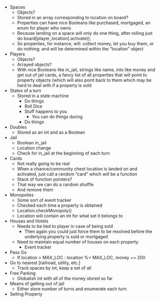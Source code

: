 *	Spaces
    * Objects?
    * Stored in an array corresponding to location on board?
  	 *	Properties can have nice Booleans like purchased, mortgaged, an enum for player who owns
  	 *	Because landing on a space will only do one thing, after rolling just do board[player_location].activate();
      *	So properties, for instance, will: collect money, let you buy them, or do nothing; and will be determined within the “location” object
*	Players
    *	Objects?
    *	Arrayed objects?
    *	With nice Booleans like in_jail, strings like name, ints like money and get out of jail cards, a fancy list of all properties that will point to property objects (which will also point back to them which may be hard to deal with if a property is sold
*	States of a turn
    *	Stored in a state machine
        *	Do things
        *	Roll Dice
        *	Stuff happens to you
            *	You can do things during
        *	Do things
*	Doubles
    *	Stored as an int and as a Boolean
*	Jail
    *	Boolean in_jail
    *	Location change
    *	Check for in_jail at the beginning of each turn
*	Cards
    *	Not really going to be real
    *	When a chance/community chest location is landed on and activated, just call a random “card” which will be a function
    *	Stack of function pointers?
       *	That way we can do a random shuffle
       *	And remove them
*	Monopolies
    *	Some sort of event tracker
       *	Checked each time a property is obtained
       *	Location.checkMonopoly()
       *	Location will contain an int for what set it belongs to
*	Houses and Hotels
    *	Needs to be tied to player in case of being sold
        *	Then again you could just force them to be resolved before the underlying property is sold or mortgaged
    *	Need to maintain equal number of houses on each property
        *	Event tracker
*	Pass Go
    *	If location > MAX_LOC : location %= MAX_LOC, money += 200
*	Go to nearest [railroad, utility, etc.]
    *	Track spaces by int, keep a set of all 
*	Free Parking
    *	Globalish int with all of the money stored so far
*	Means of getting out of jail
    *	Either store number of turns and enumerate each turn
*	Selling Property
